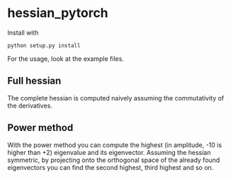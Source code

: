 # hessian_pytorch

Install with
```
python setup.py install
```
For the usage, look at the example files.


## Full hessian
The complete hessian is computed naively assuming the commutativity of the derivatives.

## Power method
With the power method you can compute the highest (in amplitude, -10 is higher than +2) eigenvalue and its eigenvector.
Assuming the hessian symmetric, by projecting onto the orthogonal space of the already found eigenvectors you can find the second highest, third highest and so on.
